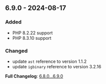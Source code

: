 
## 6.9.0 - 2024-08-17

### Added

- PHP 8.2.22 support
- PHP 8.3.10 support

### Changed

- update `ast` reference to version 1.1.2
- update `igbinary` reference to version 3.2.16

**Full Changelog**: [6.8.0...6.9.0](https://github.com/llaville/php-compatinfo-db/compare/6.8.0...6.9.0)
